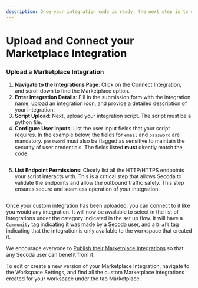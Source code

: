 ```yaml
---
description: Once your integration code is ready, the next step is to upload it to Secoda.
---
```


# Upload and Connect your Marketplace Integration

### **Upload a Marketplace Integration**

1. **Navigate to the Integrations Page**: Click on the Connect Integration, and scroll down to find the Marketplace option.
2. **Enter Integration Details**: Fill in the submission form with the integration name, upload an integration icon, and provide a detailed description of your integration.
3. **Script Upload**: Next, upload your integration script. The script must be a python file.
4. **Configure User Inputs**: List the user input fields that your script requires. In the example below, the fields for `email` and `password` are mandatory. `password` must also be flagged as sensitive to maintain the security of user credentials. The fields listed **must** directly match the code.&#x20;

<figure><img src="https://secoda-public-media-assets.s3.amazonaws.com/dbe6f59e-2545-4bc4-b06c-41d725cfef42.png" alt=""><figcaption></figcaption></figure>

5. **List Endpoint Permissions**: Clearly list all the HTTP/HTTPS endpoints your script interacts with. This is a critical step that allows Secoda to validate the endpoints and allow the outbound traffic safely. This step ensures secure and seamless operation of your integration.

<figure><img src="https://secoda-public-media-assets.s3.amazonaws.com/bec4712b-33be-4128-a945-347055e7c113.png" alt=""><figcaption></figcaption></figure>

Once your custom integration has been uploaded, you can connect to it like you would any integration. It will now be available to select in the list of Integrations under the category indicated in the set up flow. It will have a `Community` tag indicating it was made by a Secoda user, and a `Draft` tag indicating that the integration is only available to the workspace that created it.&#x20;

We encourage everyone to [Publish their Marketplace Integrations](publishing-to-marketplace.md) so that any Secoda user can benefit from it.&#x20;

To edit or create a new version of your Marketplace Integration, navigate to the Workspace Settings, and find all the custom Marketplace integrations created for your workspace under the tab Marketplace.
